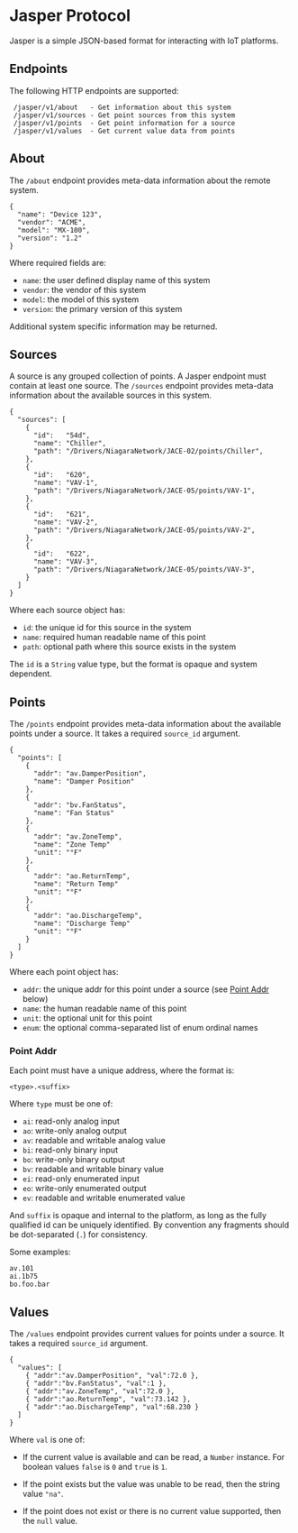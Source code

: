 # Jasper Protocol

Jasper is a simple JSON-based format for interacting with IoT platforms.

## Endpoints

The following HTTP endpoints are supported:

     /jasper/v1/about   - Get information about this system
     /jasper/v1/sources - Get point sources from this system
     /jasper/v1/points  - Get point information for a source
     /jasper/v1/values  - Get current value data from points

## About

The `/about` endpoint provides meta-data information about the remote system.

    {
      "name": "Device 123",
      "vendor": "ACME",
      "model": "MX-100",
      "version": "1.2"
    }

Where required fields are:

  * `name`:    the user defined display name of this system
  * `vendor`:  the vendor of this system
  * `model`:   the model of this system
  * `version`: the primary version of this system

Additional system specific information may be returned.

## Sources

A source is any grouped collection of points.  A Jasper endpoint must contain
at least one source. The `/sources` endpoint provides meta-data information
about the available sources in this system.

    {
      "sources": [
        {
          "id":   "54d",
          "name": "Chiller",
          "path": "/Drivers/NiagaraNetwork/JACE-02/points/Chiller",
        },
        {
          "id":   "620",
          "name": "VAV-1",
          "path": "/Drivers/NiagaraNetwork/JACE-05/points/VAV-1",
        },
        {
          "id":   "621",
          "name": "VAV-2",
          "path": "/Drivers/NiagaraNetwork/JACE-05/points/VAV-2",
        },
        {
          "id":   "622",
          "name": "VAV-3",
          "path": "/Drivers/NiagaraNetwork/JACE-05/points/VAV-3",
        }
      ]
    }

Where each source object has:

  * `id`: the unique id for this source in the system
  * `name`: required human readable name of this point
  * `path`: optional path where this source exists in the system

The `id` is a `String` value type, but the format is opaque and system
dependent.

## Points

The `/points` endpoint provides meta-data information about the available
points under a source.  It takes a required `source_id` argument.

    {
      "points": [
        {
          "addr": "av.DamperPosition",
          "name": "Damper Position"
        },
        {
          "addr": "bv.FanStatus",
          "name": "Fan Status"
        },
        {
          "addr": "av.ZoneTemp",
          "name": "Zone Temp"
          "unit": "°F"
        },
        {
          "addr": "ao.ReturnTemp",
          "name": "Return Temp"
          "unit": "°F"
        },
        {
          "addr": "ao.DischargeTemp",
          "name": "Discharge Temp"
          "unit": "°F"
        }
      ]
    }

Where each point object has:

  * `addr`: the unique addr for this point under a source (see [Point Addr](#point-addr) below)
  * `name`: the human readable name of this point
  * `unit`: the optional unit for this point
  * `enum`: the optional comma-separated list of enum ordinal names

### Point Addr

Each point must have a unique address, where the format is:

    <type>.<suffix>

Where `type` must be one of:

  * `ai`: read-only analog input
  * `ao`: write-only analog output
  * `av`: readable and writable analog value
  * `bi`: read-only binary input
  * `bo`: write-only binary output
  * `bv`: readable and writable binary value
  * `ei`: read-only enumerated input
  * `eo`: write-only enumerated output
  * `ev`: readable and writable enumerated value

And `suffix` is opaque and internal to the platform, as long as the fully
qualified id can be uniquely identified. By convention any fragments should
be dot-separated (`.`) for consistency.

Some examples:

    av.101
    ai.1b75
    bo.foo.bar

## Values

The `/values` endpoint provides current values for points under a source.  It
takes a required `source_id` argument.

    {
      "values": [
        { "addr":"av.DamperPosition", "val":72.0 },
        { "addr":"bv.FanStatus", "val":1 },
        { "addr":"av.ZoneTemp", "val":72.0 },
        { "addr":"ao.ReturnTemp", "val":73.142 },
        { "addr":"ao.DischargeTemp", "val":68.230 }
      ]
    }

Where `val` is one of:

  * If the current value is available and can be read, a `Number` instance.
    For boolean values `false` is `0` and `true` is `1`.

  * If the point exists but the value was unable to be read, then the string
    value `"na"`.

  * If the point does not exist or there is no current value supported, then
    the `null` value.
